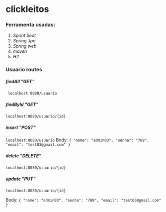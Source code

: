 # clickleitos

### Ferramenta usadas:

1. *Sprint boot*
2. _Spring Jpa_
3. *Spring web*
4. *maven*
5. *H2*

### Usuario routes

##### findAll "GET"

```  localhost:8080/usuario ```

##### findById "GET"

``` localhost:8080/usuario/{id} ```

##### insert "POST"

``` localhost:8080/usuario ```
Body: ``` {
	            "nome": "admin03",
              "senha": "789",
              "email": "test03@gmail.com"
           } 
      ``` 
##### delete "DELETE"

``` localhost:8080/usuario/{id} ```

##### update "PUT"

``` localhost:8080/usuario/{id} ```

Body: ``` {
	            "nome": "admin03",
              "senha": "789",
              "email": "test03@gmail.com"
           } 
      ``` 

